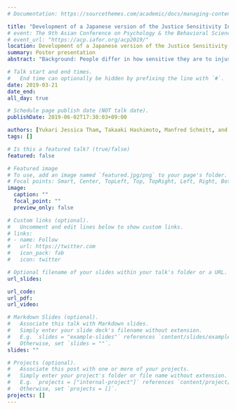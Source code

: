 ```yaml
---
# Documentation: https://sourcethemes.com/academic/docs/managing-content/

title: "Development of a Japanese version of the Justice Sensitivity Inventory (JSI-J)"
# event: The 9th Asian Conference on Psychology & the Behavioral Sciences
# event_url: "https://acp.iafor.org/acp2019/"
location: Development of a Japanese version of the Justice Sensitivity Inventory (JSI-J) (Tokyo, Japan)
summary: Poster presentation
abstract: "Background: People differ in how sensitive they are to injustice. It can be measured by the Justice Sensitivity Inventory (JSI; Schmitt et al., 2010) by being divided into four components: Sensitivity to becoming a victim of injustice, sensitivity to observing injustice, sensitivity to passively benefiting from injustice, and sensitivity to actively committing injustice. Each sensitivity has different effects on various aspects of human behavior (e.g., prosocial behavior, antisocial behavior, and happiness). JSI is available in German, English, Chinese and more other languages, but not in Japanese. Purpose: This study (n=265) aimed to develop a Japanese version of JSI and to examine the validity and reliability of it. Results: The reliability of the subscales was high enough (α=.86, .90, .86, .88, respectively). The validity of the subscales was examined by calculating the correlation coefficients with the predicted related variables, such as five personality factors and Belief in Just World, and it was confirmed to be high. Conclusion: The Japanese version of JSI was confirmed to be valid and reliable. This would provide a scaffolding for studies on human behavior related to justice sensitivity in Japan. In addition, given the variety of languages available for JSI, this would allow us to conduct a cross-cultural analysis of justice sensitivity with Japanese people."

# Talk start and end times.
#   End time can optionally be hidden by prefixing the line with `#`.
date: 2019-03-21
date_end:
all_day: true

# Schedule page publish date (NOT talk date).
publishDate: 2019-06-02T17:30:03+09:00

authors: [Yukari Jessica Tham, Takaaki Hashimoto, Manfred Schmitt, and Kaori Karasawa]
tags: []

# Is this a featured talk? (true/false)
featured: false

# Featured image
# To use, add an image named `featured.jpg/png` to your page's folder. 
# Focal points: Smart, Center, TopLeft, Top, TopRight, Left, Right, BottomLeft, Bottom, BottomRight.
image:
  caption: ""
  focal_point: ""
  preview_only: false

# Custom links (optional).
#   Uncomment and edit lines below to show custom links.
# links:
# - name: Follow
#   url: https://twitter.com
#   icon_pack: fab
#   icon: twitter

# Optional filename of your slides within your talk's folder or a URL.
url_slides:

url_code:
url_pdf:
url_video:

# Markdown Slides (optional).
#   Associate this talk with Markdown slides.
#   Simply enter your slide deck's filename without extension.
#   E.g. `slides = "example-slides"` references `content/slides/example-slides.md`.
#   Otherwise, set `slides = ""`.
slides: ""

# Projects (optional).
#   Associate this post with one or more of your projects.
#   Simply enter your project's folder or file name without extension.
#   E.g. `projects = ["internal-project"]` references `content/project/deep-learning/index.md`.
#   Otherwise, set `projects = []`.
projects: []
---
```

